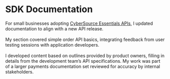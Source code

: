 # SDK Documentation

For small businesses adopting [CyberSource Essentials APIs](Payments_SDK.pdf), I updated documentation to align with a new API release.</br></br>
My section covered simple order API basics, integrating feedback from user testing sessions with application developers.</br></br>
I developed content based on outlines provided by product owners, filling in details from the development team’s API specifications. My work was part of a larger payments documentation set reviewed for accuracy by internal stakeholders.
